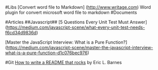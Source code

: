 #Libs
[Convert word file to Markdown] (http://www.writage.com) Word plugin for convert microsoft word file to markdown
#Documents

#Articles
##Javascript##
[5 Questions Every Unit Test Must Answer] (https://medium.com/javascript-scene/what-every-unit-test-needs-f6cd34d9836d)

[Master the JavaScript Interview: What is a Pure Function?] (https://medium.com/javascript-scene/master-the-javascript-interview-what-is-a-pure-function-d1c076bec976)

#Git
[How to write a README that rocks](https://dotdev.co/how-to-write-a-readme-that-rocks-bc29f279611a) by Eric L. Barnes
